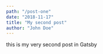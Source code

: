 ```yaml
---
path: "/post-one"
date: "2018-11-17"
title: "My second post"
author: "John Doe"
---
```


this is my very second post in Gatsby
